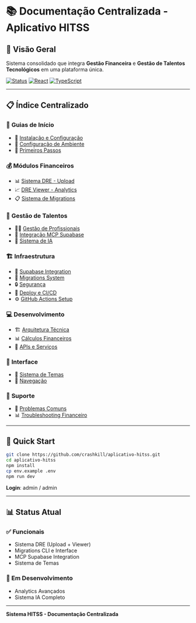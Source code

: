 # 📚 Documentação Centralizada - Aplicativo HITSS

## 🎯 Visão Geral

Sistema consolidado que integra **Gestão Financeira** e **Gestão de Talentos Tecnológicos** em uma plataforma única.

[![Status](https://img.shields.io/badge/Status-Produção-green.svg)](https://github.com/crashkill/aplicativo-hitss)
[![React](https://img.shields.io/badge/React-18.3.1-blue.svg)](https://reactjs.org/)
[![TypeScript](https://img.shields.io/badge/TypeScript-5.7.2-blue.svg)](https://www.typescriptlang.org/)

---

## 📋 Índice Centralizado

### 🚀 **Guias de Início**
- 📖 [Instalação e Configuração](./guias/instalacao.md)
- 🔧 [Configuração de Ambiente](./guias/configuracao-ambiente.md)
- 🎯 [Primeiros Passos](./guias/primeiros-passos.md)

### 💰 **Módulos Financeiros**
- 📊 [Sistema DRE - Upload](./modulos/upload-dre.md)
- 📈 [DRE Viewer - Analytics](./modulos/dre-viewer.md)
- 📋 [Sistema de Migrations](./infrastructure/migrations.md)

### 👥 **Gestão de Talentos**
- 🧑‍💼 [Gestão de Profissionais](./modulos/gestao-profissionais.md)
- 🤖 [Integração MCP Supabase](./infrastructure/supabase-mcp.md)
- 🎯 [Sistema de IA](./modulos/sistema-ia.md)

### 🏗️ **Infraestrutura**
- 🔗 [Supabase Integration](./infrastructure/supabase.md)
- 🚀 [Migrations System](./infrastructure/migrations.md)
- 🔒 [Segurança](./infrastructure/seguranca.md)
- 🚀 [Deploy e CI/CD](./infrastructure/deploy-ci-cd.md)
- ⚙️ [GitHub Actions Setup](./infrastructure/github-actions-setup.md)

### 💻 **Desenvolvimento**
- 🏗️ [Arquitetura Técnica](./desenvolvimento/arquitetura-tecnica.md)
- 📊 [Cálculos Financeiros](./desenvolvimento/calculos-financeiros.md)
- 🔌 [APIs e Serviços](./desenvolvimento/apis-servicos.md)

### 🎨 **Interface**
- 🌙 [Sistema de Temas](./interface/temas.md)
- 🧭 [Navegação](./interface/navegacao.md)

### 🚨 **Suporte**
- 🔧 [Problemas Comuns](./troubleshooting/problemas-comuns.md)
- 📊 [Troubleshooting Financeiro](./troubleshooting/financeiro.md)

---

## 🚀 Quick Start

```bash
git clone https://github.com/crashkill/aplicativo-hitss.git
cd aplicativo-hitss
npm install
cp env.example .env
npm run dev
```

**Login**: admin / admin

---

## 📊 Status Atual

### ✅ Funcionais
- Sistema DRE (Upload + Viewer)
- Migrations CLI e Interface
- MCP Supabase Integration
- Sistema de Temas

### 🚧 Em Desenvolvimento
- Analytics Avançados
- Sistema IA Completo

---

**Sistema HITSS - Documentação Centralizada** 